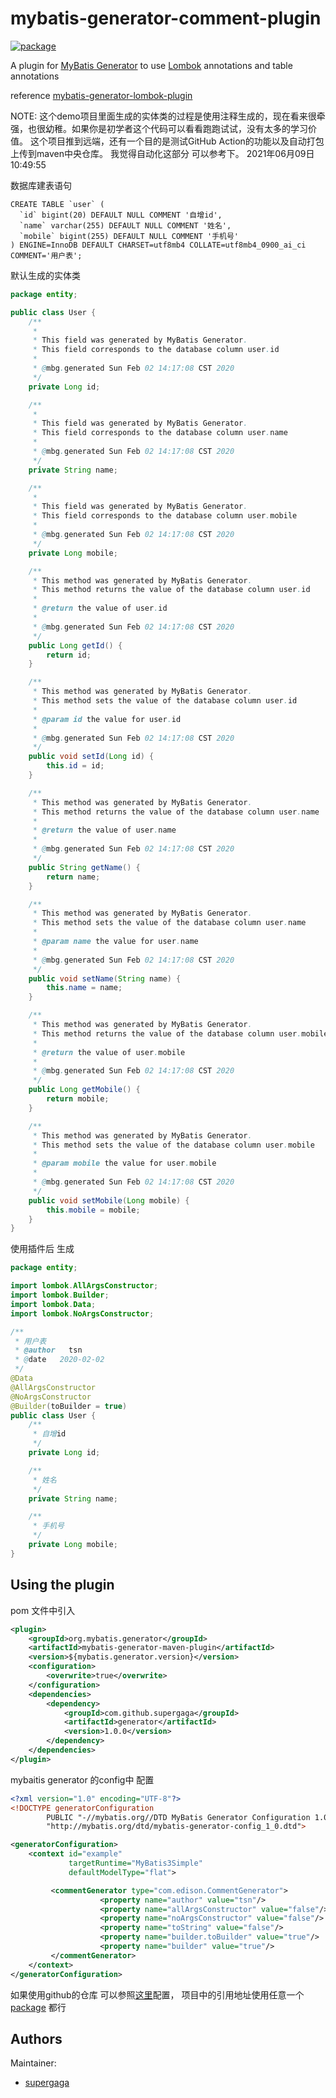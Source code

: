 # mybatis-generator-comment-plugin 
[![package](https://github.com/supergaga/generator/workflows/package/badge.svg)](https://github.com/supergaga/generator/actions)

A plugin for [MyBatis Generator](http://mybatis.github.io/generator/)
to use [Lombok](http://projectlombok.org/) annotations and table annotations

reference [mybatis-generator-lombok-plugin](https://github.com/softwareloop/mybatis-generator-lombok-plugin)

NOTE:
这个demo项目里面生成的实体类的过程是使用注释生成的，现在看来很牵强，也很幼稚。如果你是初学者这个代码可以看看跑跑试试，没有太多的学习价值。
这个项目推到远端，还有一个目的是测试GitHub Action的功能以及自动打包上传到maven中央仓库。 我觉得自动化这部分 可以参考下。
2021年06月09日10:49:55


数据库建表语句
```mysql
CREATE TABLE `user` (
  `id` bigint(20) DEFAULT NULL COMMENT '自增id',
  `name` varchar(255) DEFAULT NULL COMMENT '姓名',
  `mobile` bigint(255) DEFAULT NULL COMMENT '手机号'
) ENGINE=InnoDB DEFAULT CHARSET=utf8mb4 COLLATE=utf8mb4_0900_ai_ci COMMENT='用户表';
```

默认生成的实体类
```java
package entity;

public class User {
    /**
     *
     * This field was generated by MyBatis Generator.
     * This field corresponds to the database column user.id
     *
     * @mbg.generated Sun Feb 02 14:17:08 CST 2020
     */
    private Long id;

    /**
     *
     * This field was generated by MyBatis Generator.
     * This field corresponds to the database column user.name
     *
     * @mbg.generated Sun Feb 02 14:17:08 CST 2020
     */
    private String name;

    /**
     *
     * This field was generated by MyBatis Generator.
     * This field corresponds to the database column user.mobile
     *
     * @mbg.generated Sun Feb 02 14:17:08 CST 2020
     */
    private Long mobile;

    /**
     * This method was generated by MyBatis Generator.
     * This method returns the value of the database column user.id
     *
     * @return the value of user.id
     *
     * @mbg.generated Sun Feb 02 14:17:08 CST 2020
     */
    public Long getId() {
        return id;
    }

    /**
     * This method was generated by MyBatis Generator.
     * This method sets the value of the database column user.id
     *
     * @param id the value for user.id
     *
     * @mbg.generated Sun Feb 02 14:17:08 CST 2020
     */
    public void setId(Long id) {
        this.id = id;
    }

    /**
     * This method was generated by MyBatis Generator.
     * This method returns the value of the database column user.name
     *
     * @return the value of user.name
     *
     * @mbg.generated Sun Feb 02 14:17:08 CST 2020
     */
    public String getName() {
        return name;
    }

    /**
     * This method was generated by MyBatis Generator.
     * This method sets the value of the database column user.name
     *
     * @param name the value for user.name
     *
     * @mbg.generated Sun Feb 02 14:17:08 CST 2020
     */
    public void setName(String name) {
        this.name = name;
    }

    /**
     * This method was generated by MyBatis Generator.
     * This method returns the value of the database column user.mobile
     *
     * @return the value of user.mobile
     *
     * @mbg.generated Sun Feb 02 14:17:08 CST 2020
     */
    public Long getMobile() {
        return mobile;
    }

    /**
     * This method was generated by MyBatis Generator.
     * This method sets the value of the database column user.mobile
     *
     * @param mobile the value for user.mobile
     *
     * @mbg.generated Sun Feb 02 14:17:08 CST 2020
     */
    public void setMobile(Long mobile) {
        this.mobile = mobile;
    }
}
```
使用插件后 生成
```java
package entity;

import lombok.AllArgsConstructor;
import lombok.Builder;
import lombok.Data;
import lombok.NoArgsConstructor;

/**
 * 用户表
 * @author   tsn
 * @date   2020-02-02
 */
@Data
@AllArgsConstructor
@NoArgsConstructor
@Builder(toBuilder = true)
public class User {
    /**
     * 自增id
     */
    private Long id;

    /**
     * 姓名
     */
    private String name;

    /**
     * 手机号
     */
    private Long mobile;
}
```


## Using the plugin
pom 文件中引入
```xml
<plugin>
    <groupId>org.mybatis.generator</groupId>
    <artifactId>mybatis-generator-maven-plugin</artifactId>
    <version>${mybatis.generator.version}</version>
    <configuration>
        <overwrite>true</overwrite>
    </configuration>
    <dependencies>
        <dependency>
            <groupId>com.github.supergaga</groupId>
            <artifactId>generator</artifactId>
            <version>1.0.0</version>
        </dependency>
    </dependencies>
</plugin>
```
mybaitis generator 的config中 配置
```xml
<?xml version="1.0" encoding="UTF-8"?>
<!DOCTYPE generatorConfiguration
        PUBLIC "-//mybatis.org//DTD MyBatis Generator Configuration 1.0//EN"
        "http://mybatis.org/dtd/mybatis-generator-config_1_0.dtd">

<generatorConfiguration>
    <context id="example"
             targetRuntime="MyBatis3Simple"
             defaultModelType="flat">

         <commentGenerator type="com.edison.CommentGenerator">
                    <property name="author" value="tsn"/>
                    <property name="allArgsConstructor" value="false"/>
                    <property name="noArgsConstructor" value="false"/>
                    <property name="toString" value="false"/>
                    <property name="builder.toBuilder" value="true"/>
                    <property name="builder" value="true"/>
         </commentGenerator>
    </context>
</generatorConfiguration>
```

如果使用github的仓库 可以参照[这里](https://help.github.com/en/github/managing-packages-with-github-packages/configuring-apache-maven-for-use-with-github-packages)配置，
项目中的引用地址使用任意一个[package](https://github.com/supergaga/generator/packages) 都行

## Authors

Maintainer:
* [supergaga](https://github.com/supergaga)
